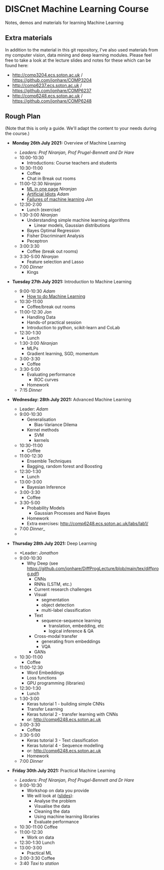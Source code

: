 # DISCnet Machine Learning Course
Notes, demos and materials for learning Machine Learning

## Extra materials

In addition to the material in this git repository, I've also used materials from my computer vision, data mining and deep learning modules. Please feel free to take a look at the lecture slides and notes for these which can be found here:

- http://comp3204.ecs.soton.ac.uk / https://github.com/jonhare/COMP3204
- http://comp6237.ecs.soton.ac.uk / https://github.com/jonhare/COMP6237
- http://comp6248.ecs.soton.ac.uk / https://github.com/jonhare/COMP6248

## Rough Plan

(Note that this is only a guide. We'll adapt the content to your needs during the course.)

- **Monday 26th July 2021:** Overview of Machine Learning
  + *Leaders: Prof Niranjan, Prof Prugel-Bennett and Dr Hare*
  + 10:00-10:30
    * Introductions:  Course teachers and students
  + 10:30-11:00
    * Coffee
    * Chat in Break out rooms
  + 11:00-12:30 _Niranjan_
    * [ML in one page](https://github.com/jonhare/DISCnetMachineLearningCourse/raw/master/Monday/SummerSchool_NiranjanOnePage.pdf) _Niranjan_
    * [Artificial Idiots](https://github.com/jonhare/DISCNetMachineLearningCourse/blob/master/Monday/talk.pdf) _Adam_
    * [Failures of machine learning](https://github.com/jonhare/DISCNetMachineLearningCourse/blob/master/Monday/ML-failures.md) _Jon_
  + 12:30-2:00
    * Lunch (exercise)
  + 1:30-3:00 _Niranjan_
    * Understanding simple machine learning algorithms
      * Linear models, Gaussian distributions
    * Bayes Optimal Regression 
    * Fisher Discriminant Analysis
    * Peceptron
  + 3:00:3:30
    * Coffee (break out rooms)
  + 3:30-5:00 _Niranjan_
    * Feature selection and Lasso
  + 7:00 _Dinner_
    * Kings 
 
- **Tuesday 27th July 2021:** Introduction to Machine Learning
  + 9:00-10:30 _Adam_
    * [How to do Machine Learning](https://github.com/jonhare/DISCnetMachineLearningCourse/raw/master/Tuesday/)
  + 10:30-11:00
    * Coffee/break out rooms
  + 11:00-12:30  _Jon_
    * Handling Data
    * Hands-of practical session
    * Introduction to python, scikit-learn and CoLab
  + 12:30-1:30
    * Lunch
  + 1:30-3:00 _Niranjan_
    * MLPs
    * Gradient learning, SGD, momentum
  + 3:00-3:30
    * Coffee
  + 3:30-5:00
    * Evaluating performance
      * ROC curves
    * Homework
  + 7:15 _Dinner_
    
- **Wednesday: 28th July 2021:** Advanced Machine Learning
  + Leader: _Adam_
  + 9:00-10:30
    * Generalisation
      * Bias-Variance Dilema
    * Kernel methods
      * SVM
      * kernels
  + 10:30-11:00
    * Coffee
  + 11:00-12:30
     * Ensemble Techniques
      * Bagging, random forest and Boosting
  + 12:30-1:30
    * Lunch
  + 13:00-3:00
    * Bayesian Inference
  + 3:00-3:30
    * Coffee
  + 3:30-5:00
    * Probability Models
      * Gaussian Processes and Naive Bayes
    * Homework
    * Extra exercises: http://comp6248.ecs.soton.ac.uk/labs/lab1/
  + 7:00 _Dinner__
  + 
- **Thursday 28th July 2021:** Deep Learning
  + *Leader: _Jonathon_
  + 9:00-10:30
    * Why Deep (see https://github.com/jonhare/DiffProgLecture/blob/main/tex/diffprog.pdf)
      * CNNs
      * RNNs (LSTM, etc.)
      * Current research challenges
      - Visual
        + segmentation
        + object detection
        + multi-label classification
      - Text
        + sequence-sequence learning
          * translation, embedding, etc
          * logical inference & QA
      - Cross-modal transfer
        + generating from embeddings
        + VQA
      - GANs
  + 10:30-11:00
    * Coffee
  + 11:00-12:30
    * Word Embeddings
    * Loss functions
    * GPU programming (libraries)
  + 12:30-1:30
    * Lunch
  + 1:30-3:00
    * Keras tutorial 1 - building simple CNNs
    * Transfer Learning
    * Keras tutorial 2 - transfer learning with CNNs
    * or: http://comp6248.ecs.soton.ac.uk
  + 3:00-3:30
    * Coffee
  + 3:30-5:00
    * Keras tutorial 3 - Text classification
    * Keras tutorial 4 - Sequence modelling
    * or: http://comp6248.ecs.soton.ac.uk
    * Homework
  + 7:00 _Dinner_
- **Friday 30th July 2021:** Practical Machine Learning
  + *Leaders: Prof Niranjan, Prof Prugel-Bennett and Dr Hare*
  + 9:00-10:30
    * Workshop on data you provide
    * We will look at ([slides](https://github.com/jonhare/DISCnetMachineLearningCourse/blob/master/Friday/projects.pdf)):
      * Analyse the problem
      * Visualise the data
      * Cleaning the data
      * Using machine learning libraries
      * Evaluate performance
  + 10:30-11:00 Coffee
  + 11:00-12:30
    * Work on data 
  + 12:30-1:30 Lunch
  + 13:00-3:00
    * Practical ML
  + 3:00-3:30 Coffee
  + 3:40 _Taxi to station_

